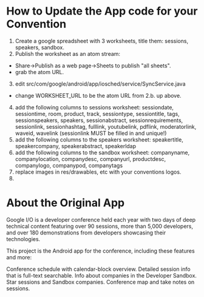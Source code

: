 How to Update the App code for your Convention
===============================================

1. Create a google spreadsheet with 3 worksheets, title them: sessions, speakers, sandbox.  
2. Publish the worksheet as an atom stream: 
  * Share->Publish as a web page->Sheets to publish "all sheets".
  * grab the atom URL.
3. edit src/com/google/android/app/iosched/service/SyncService.java
  * change WORKSHEET_URL to be the atom URL from 2.b. up above.
4. add the following columns to sessions worksheet: sessiondate, sessiontime, room, product, track, sessiontype, sessiontitle, tags, sessionspeakers, speakers, sessionabstract, sessionrequirements, sessionlink, sessionhashtag, fulllink, youtubelink, pdflink, moderatorlink, waveid, wavelink
(sessionlink MUST be filled in and unique!)
4. add the following columns to the speakers worksheet: speakertitle, speakercompany, speakerabstract, speakerldap
4. add the following columns to the sandbox worksheet: companyname, companylocation, companydesc, companyurl, productdesc, companylogo, companypod, companytags
5. replace images in res/drawables, etc with your conventions logos.
6. 



About the Original App
=========================
Google I/O is a developer conference held each year with two days of deep technical content featuring over 90 sessions, more than 5,000 developers, and over 180 demonstrations from developers showcasing their technologies.

This project is the Android app for the conference, including these features and more:

Conference schedule with calendar-block overview.
Detailed session info that is full-text searchable.
Info about companies in the Developer Sandbox.
Star sessions and Sandbox companies.
Conference map and take notes on sessions.
